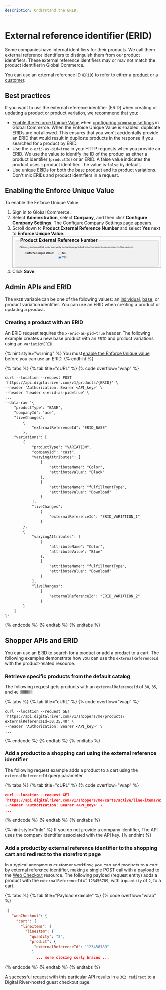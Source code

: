 ```yaml
---
description: Understand the ERID.
---
```


# External reference identifier (ERID)

Some companies have internal identifiers for their products. We call them external reference identifiers to distinguish them from our product identifiers. These external reference identifiers may or may not match the product identifier in Global Commerce.&#x20;

You can use an external reference ID (`ERID`) to refer to either a [product](external-reference-identifier-erid.md#best-practices) or a [customer](customer-identifier.md).&#x20;

## Best practices

If you want to use the external reference identifier (ERID) when creating or updating a product or product variation, we recommend that you:

* [Enable the Enforce Unique Value](external-reference-identifier-erid.md#enabling-the-enforce-unique-value) when [configuring company settings](https://help.digitalriver.com/internal-help/gc/Administration/Company/Configuring-company-settings.htm) in Global Commerce. When the Enforce Unique Value is enabled, duplicate ERIDs are not allowed. This ensures that you won't accidentally provide an ERID that would result in duplicate products in the response if you searched for a product by ERID.
* Use the `x-erid-as-pid=true` in your HTTP requests when you provide an ERID. We use the value to identify the ID of the product as either a product identifier (`productId`) or an ERID. A false value indicates the product uses a product identifier. The value is `false` by default.
* Use unique ERIDs for both the base product and its product variations. Don't mix ERIDs and product identifiers in a request.

## Enabling the Enforce Unique Value

To enable the Enforce Unique Value:

1. Sign in to Global Commerce.
2. Select **Administration**, select **Company**, and then click **Configure Company Settings**. The Configure Company Settings page appears.
3. Scroll down to **Product External Reference Number** and select **Yes** next to **Enforce Unique Value**.\
   <img src="../../.gitbook/assets/image (8).png" alt="" data-size="original">
4. Click **Save**.

## Admin APIs and ERID

The `ERID` variable can be one of the following values: an [individual](../admin-apis-reference/products.md#individual-product), [base](../admin-apis-reference/products.md#base-product), or product variation identifier. You can use an ERID when creating a product or updating a product.&#x20;

### Creating a product with an ERID

An ERID request requires the `x-erid-as-pid=true` header. The following example creates a new base product with an `ERID` and product variations using an `variationERID`.

{% hint style="warning" %}
You must [enable the Enforce Unique value](external-reference-identifier-erid.md#enabling-the-enforce-unique-value) before you can use an ERID.
{% endhint %}

{% tabs %}
{% tab title="cURL" %}
{% code overflow="wrap" %}
```http
curl --location --request POST 'https://api.digitalriver.com/v1/products/{ERID}' \
--header 'Authorization: Bearer <API_key>' \
--header 'header x-erid-as-pid=true' \
...
--data-raw '{
    "productType": "BASE",  
    "companyId": "ace",  
    "liveChanges": 
        {  
            "externalReferenceId": "ERID_BASE"
        },  
    "variations": [    
        { 
            "productType": "VARIATION",      
            "companyId": "cast",      
            "varyingAttributes": [        
                {          
                    "attributeName": "Color",          
                    "attributeValue": "Black"        
                },        
                {          
                    "attributeName": "fulfillmentType",          
                    "attributeValue": "Download"        
                }      
            ],      
            "liveChanges": 
                { 
                    "externalReferenceId": "ERID_VARIATION_1"     
                }    
        },    
        {           
            "varyingAttributes": [        
                {          
                    "attributeName": "Color",          
                    "attributeValue": "Blue"        
                },        
                {          
                    "attributeName": "fulfillmentType",          
                    "attributeValue": "Download"        
                }      
            ],      
            "liveChanges":   
                { 
                    "externalReferenceId": "ERID_VARIATION_2"     
                }   
        }  
    ] 
}'
```
{% endcode %}
{% endtab %}
{% endtabs %}

## Shopper APIs and ERID

You can use an ERID to search for a product or add a product to a cart. The following examples demonstrate how you can use the `externalReferenceId` with the product-related resource.

### Retrieve specific products from the default catalog

The following request gets products with an `externalReferenceId` of `30`, `35`, and `40`.iiiiiiiiiiiii

{% tabs %}
{% tab title="cURL" %}
{% code overflow="wrap" %}
```http
curl --location --request GET 
'https://api.digitalriver.com/v1/shoppers/me/products?externalReferenceId=30,35,40' \
--header 'Authorization: Bearer <API_key>' \
...
```
{% endcode %}
{% endtab %}
{% endtabs %}

### Add a product to a shopping cart using the external reference identifier

The following request example adds a product to a cart using the `externalReferenceId` query parameter.

{% tabs %}
{% tab title="cURL" %}
{% code overflow="wrap" %}
```json
curl --location --request GET 
'https://api.digitalriver.com/v1/shoppers/me/carts/active/line-items?externalReferenceId=0123456789' \
--header 'Authorization: Bearer <API_key>' \
...
```
{% endcode %}
{% endtab %}
{% endtabs %}

{% hint style="info" %}
If you do not provide a company identifier, The API uses the company identifier associated with the API key.
{% endhint %}

### Add a product by external reference identifier to the shopping cart and redirect to the storefront page

In a typical anonymous customer workflow, you can add products to a cart by external reference identifier, making a single POST call with a payload to the [Web Checkout](https://www.digitalriver.com/docs/commerce-shopper-api/#tag/Web-Checkout) resource. The following payload (request entity) adds a product with the `externalReferenceId` of `123456789`, with a `quantity` of `2`, to a cart.

{% tabs %}
{% tab title="Payload example" %}
{% code overflow="wrap" %}
```json
 {
   "webCheckout": {
     "cart": {
       "lineItems": {
         "lineItem": {
           "quantity": "2",
           "product": {
             "externalReferenceId": "123456789"
            }
              ... more closing curly braces ...
```
{% endcode %}
{% endtab %}
{% endtabs %}

A successful request with this particular API results in a `302 redirect` to a Digital River-hosted guest checkout page.&#x20;
